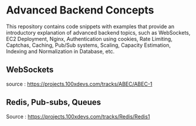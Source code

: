 # Advanced Backend Concepts

This repository contains code snippets with examples that provide an introductory explanation of advanced backend topics, such as WebSockets, EC2 Deployment, Nginx, Authentication using cookies, Rate Limiting, Captchas, Caching, Pub/Sub systems, Scaling, Capacity Estimation, Indexing and Normalization in Database, etc.

## WebSockets
source : https://projects.100xdevs.com/tracks/ABEC/ABEC-1

## Redis, Pub-subs, Queues
Source : https://projects.100xdevs.com/tracks/Redis/Redis1

